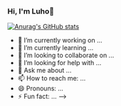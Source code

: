 ### Hi, I'm Luho👋

[![Anurag's GitHub stats](https://github-readme-stats.vercel.app/api?username=Luho0113&show_icons=true&theme=swift)](https://github.com/anuraghazra/github-readme-stats)
  



- 🔭 I’m currently working on ...
- 🌱 I’m currently learning ...
- 👯 I’m looking to collaborate on ...
- 🤔 I’m looking for help with ...
- 💬 Ask me about ...
- 📫 How to reach me: ...
- 😄 Pronouns: ...
- ⚡ Fun fact: ...
-->
